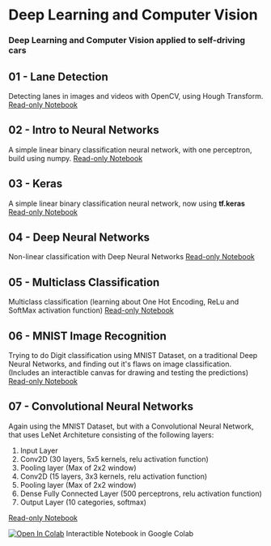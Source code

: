 # Deep Learning and Computer Vision 
### Deep Learning and Computer Vision applied to self-driving cars

## 01 - Lane Detection
  Detecting lanes in images and videos with OpenCV, using Hough Transform.
  [Read-only Notebook](https://nbviewer.jupyter.org/github/chamatt/Computer-Vision-Course/blob/master/01%20-%20Lane%20Detection/Lane%20Detection.ipynb)
  
## 02 - Intro to Neural Networks
A simple linear binary classification neural network, with one perceptron, build using numpy.
[Read-only Notebook](https://nbviewer.jupyter.org/github/chamatt/Computer-Vision-Course/blob/master/02%20-%20Intro%20to%20Neural%20Networks/Logistic%20Regression.ipynb)

## 03 - Keras
A simple linear binary classification neural network, now using **tf.keras**
[Read-only Notebook](https://nbviewer.jupyter.org/github/chamatt/Computer-Vision-Course/blob/master/03%20-%20Keras/Keras.ipynb)

## 04 - Deep Neural Networks
Non-linear classification with Deep Neural Networks
[Read-only Notebook](https://nbviewer.jupyter.org/github/chamatt/Computer-Vision-Course/blob/master/04%20-%20Deep%20Neural%20Networks/Deep%20Neural%20Network.ipynb)

## 05 - Multiclass Classification
Multiclass classification (learning about One Hot Encoding, ReLu and SoftMax activation function)
[Read-only Notebook](https://nbviewer.jupyter.org/github/chamatt/Computer-Vision-Course/blob/master/05%20-%20Multiclass%20Classification/Multiclass.ipynb)

## 06 - MNIST Image Recognition
Trying to do Digit classification using MNIST Dataset, on a traditional Deep Neural Networks, and finding out it's flaws on image classification. (Includes an interactible canvas for drawing and testing the predictions)
[Read-only Notebook](https://nbviewer.jupyter.org/github/chamatt/Computer-Vision-Course/blob/master/06%20-%20MNIST%20Image%20Recognition/MNIST.ipynb)

## 07 - Convolutional Neural Networks
Again using the MNIST Dataset, but with a Convolutional Neural Network, that uses LeNet Architeture consisting of the following layers:
1.   Input Layer 
2.   Conv2D (30 layers, 5x5 kernels, relu activation function)
3.   Pooling layer (Max of 2x2 window)
4.   Conv2D (15 layers, 3x3 kernels, relu activation function)
5.   Pooling layer (Max of 2x2 window)
6.   Dense Fully Connected Layer (500 perceptrons, relu activation function)
7.   Output Layer (10 categories, softmax)

[Read-only Notebook](https://nbviewer.jupyter.org/github/chamatt/Computer-Vision-Course/blob/master/07%20-%20Convolutional%20Neural%20Networks/CNN.ipynb)

<a href="https://colab.research.google.com/github/chamatt/Computer-Vision-Course/blob/master/07%20-%20Convolutional%20Neural%20Networks/CNN.ipynb" target="_parent"><img src="https://colab.research.google.com/assets/colab-badge.svg" alt="Open In Colab"/></a> Interactible Notebook in Google Colab
